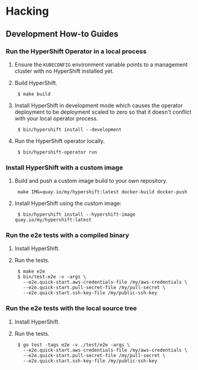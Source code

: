 # Hacking

## Development How-to Guides


### Run the HyperShift Operator in a local process

1. Ensure the `KUBECONFIG` environment variable points to a management cluster
   with no HyperShift installed yet.

2. Build HyperShift.

        $ make build

3. Install HyperShift in development mode which causes the operator deployment
   to be deployment scaled to zero so that it doesn't conflict with your local
   operator process. 

        $ bin/hypershift install --development

4. Run the HyperShift operator locally.

        $ bin/hypershift-operator run

### Install HyperShift with a custom image

1. Build and push a custom image build to your own repository.

        make IMG=quay.io/my/hypershift:latest docker-build docker-push

2. Install HyperShift using the custom image:

        $ bin/hypershift install --hypershift-image quay.io/my/hypershift:latest

### Run the e2e tests with a compiled binary

1. Install HyperShift.
2. Run the tests.

        $ make e2e
        $ bin/test-e2e -v -args \
          --e2e.quick-start.aws-credentials-file /my/aws-credentials \
          --e2e.quick-start.pull-secret-file /my/pull-secret \
          --e2e.quick-start.ssh-key-file /my/public-ssh-key

### Run the e2e tests with the local source tree

1. Install HyperShift.
2. Run the tests.

        $ go test -tags e2e -v ./test/e2e -args \
          --e2e.quick-start.aws-credentials-file /my/aws-credentials \
          --e2e.quick-start.pull-secret-file /my/pull-secret \
          --e2e.quick-start.ssh-key-file /my/public-ssh-key
